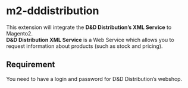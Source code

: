 # m2-dddistribution

This extension will integrate the **D&D Distribution’s XML Service** to Magento2.    
**D&D Distribution XML Service** is a Web Service which allows you to request information about products (such as stock and pricing).    

## Requirement
You need to have a login and password for D&D Distribution’s webshop.    
